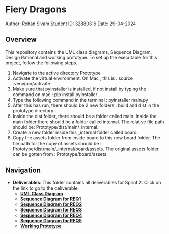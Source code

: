 # Fiery Dragons
Author: Rohan Sivam 
Student ID: 32880316 
Date: 29-04-2024

## Overview
This repository contains the UML class diagrams, Sequence Diagram, Design Rational and working prototype. To set up the executable for this project, follow the following steps.
1. Navigate to the active directory Prototype
2. Activate the virtual environment. On Mac , this is : source .venv/bin/activate
3. Make sure that pyinstaller is installed, if not install by typing the command on mac : pip install pyinstaller 
4. Type the following command in the terminal : pyinstaller main.py
5. After this has run, there should be 2 new folders : build and dist in the prototype directory
6. Inside the dist folder, there should be a folder called main. Inside the main folder there should be a folder called internal. The relative file path should be:
Prototype/dist/main/_internal.
7. Create a new folder inside this _internal folder called board.
8. Copy the assets folder from inside board to this new board folder. The file path for the copy of assets should be : Prototype/dist/main/_internal/board/assets. The original assets folder can be gotten from : Prototype/board/assets

## Navigation

- **Deliverables**: This folder contains all deliverables for Sprint 2. Click on the link to go to the deliverable
    - [**UML Class Diagram**](./A2_Task1_ObjectOrientedDesign_And_DesignRationales/FIT3077%20A2%20Class%20Diagram%2025_4_24.pdf)
    - [**Sequence Diagram for REQ1**](./A2_Task1_ObjectOrientedDesign_And_DesignRationales/FIT3077%20A2%20Sequence%20Diagram%20REQ%201%2025_4_24.pdf)
    - [**Sequence Diagram for REQ2**](./A2_Task1_ObjectOrientedDesign_And_DesignRationales/FIT3077%20A2%20Sequence%20Diagram%20REQ%202%20%2025_4_24.pdf)
    - [**Sequence Diagram for REQ3**](./A2_Task1_ObjectOrientedDesign_And_DesignRationales/FIT3077%20A2%20Sequence%20Diagram%20REQ%203%20%2025_4_24.pdf)
    - [**Sequence Diagram for REQ4**](./A2_Task1_ObjectOrientedDesign_And_DesignRationales/FIT3077%20A2%20Sequence%20Diagram%20REQ%204%20%2025_4_24.pdf)
    - [**Sequence Diagram for REQ5**](./A2_Task1_ObjectOrientedDesign_And_DesignRationales/FIT3077%20A2%20Sequence%20Diagram%20REQ%205%2025_4_24.pdf)
    - [**Working Prototype**](./Prototype/)
